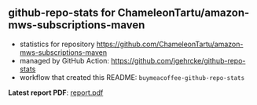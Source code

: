 ## github-repo-stats for ChameleonTartu/amazon-mws-subscriptions-maven

- statistics for repository https://github.com/ChameleonTartu/amazon-mws-subscriptions-maven
- managed by GitHub Action: https://github.com/jgehrcke/github-repo-stats
- workflow that created this README: `buymeacoffee-github-repo-stats`

**Latest report PDF**: [report.pdf](https://github.com/ChameleonTartu/buymeacoffee-github-repo-stats/raw/github-repo-stats/ChameleonTartu/amazon-mws-subscriptions-maven/latest-report/report.pdf)

